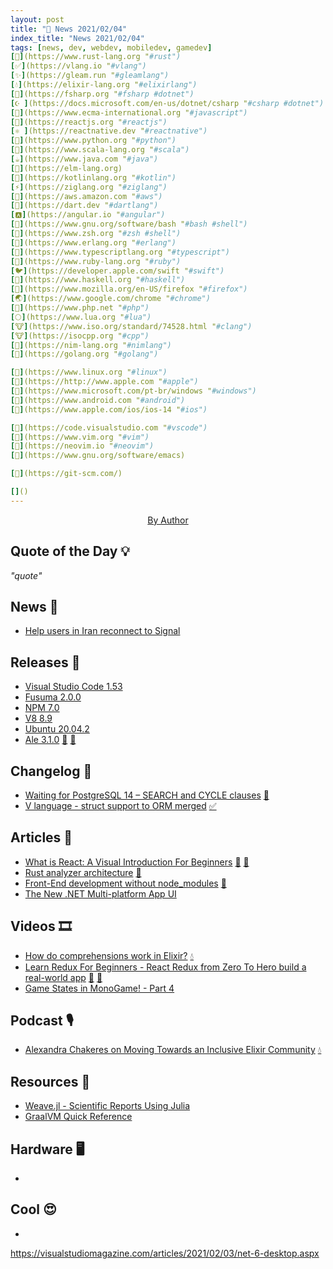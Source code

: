 ```yaml
---
layout: post
title: "📜 News 2021/02/04"
index_title: "News 2021/02/04"
tags: [news, dev, webdev, mobiledev, gamedev]
[🦀](https://www.rust-lang.org "#rust")
[✅](https://vlang.io "#vlang")
[✨](https://gleam.run "#gleamlang")
[💧](https://elixir-lang.org "#elixirlang")
[🔷](https://fsharp.org "#fsharp #dotnet")
[☪️ ](https://docs.microsoft.com/en-us/dotnet/csharp "#csharp #dotnet")
[🔶](https://www.ecma-international.org "#javascript")
[🔶](https://reactjs.org "#reactjs")
[⚛️ ](https://reactnative.dev "#reactnative")
[🐍](https://www.python.org "#python")
[💈](https://www.scala-lang.org "#scala")
[☕️](https://www.java.com "#java")
[🔰](https://elm-lang.org)
[🗼](https://kotlinlang.org "#kotlin")
[⚡️](https://ziglang.org "#ziglang")
[🌳](https://aws.amazon.com "#aws")
[🎯](https://dart.dev "#dartlang")
[🅰️](https://angular.io "#angular")
[🐚](https://www.gnu.org/software/bash "#bash #shell")
[🐚](https://www.zsh.org "#zsh #shell")
[📡](https://www.erlang.org "#erlang")
[🔷](https://www.typescriptlang.org "#typescript")
[🔻](https://www.ruby-lang.org "#ruby")
[🐦](https://developer.apple.com/swift "#swift")
[🎩](https://www.haskell.org "#haskell")
[🦊](https://www.mozilla.org/en-US/firefox "#firefox")
[🌏](https://www.google.com/chrome "#chrome")
[🐘](https://www.php.net "#php")
[🌕](https://www.lua.org "#lua")
[🐮](https://www.iso.org/standard/74528.html "#clang")
[🐮](https://isocpp.org "#cpp")
[👑](https://nim-lang.org "#nimlang")
[🌰](https://golang.org "#golang")

[🐧](https://www.linux.org "#linux")
[🍎](https://http://www.apple.com "#apple")
[🦋](https://www.microsoft.com/pt-br/windows "#windows")
[🤖](https://www.android.com "#android")
[📱](https://www.apple.com/ios/ios-14 "#ios")

[📝](https://code.visualstudio.com "#vscode")
[🍃](https://www.vim.org "#vim")
[🍃](https://neovim.io "#neovim")
[🐃](https://www.gnu.org/software/emacs)

[🌴](https://git-scm.com/)

[]()
---
```


<a href="https://daily-tech-news.github.io/2021/02/04/news.html">
  <img src=""
     alt=""
     class="image">
</a>

<div style="text-align:center">
   <a href="">By Author</a>
</div>

## Quote of the Day 💡

_"quote"_

[]()

## News 📰

- [Help users in Iran reconnect to Signal](https://signal.org/blog/help-iran-reconnect/)

## Releases 🥳

- [Visual Studio Code 1.53](https://code.visualstudio.com/updates/v1_53)
- [Fusuma 2.0.0](https://github.com/hiroppy/fusuma/releases/tag/v2.0.0)
- [NPM 7.0](https://github.blog/2021-02-02-npm-7-is-now-generally-available/)
- [V8 8.9](https://v8.dev/blog/v8-release-89)
- [Ubuntu 20.04.2](https://wiki.ubuntu.com/FocalFossa/ReleaseNotes/ChangeSummary/20.04.2)
- [Ale 3.1.0](https://github.com/dense-analysis/ale/releases/tag/v3.1.0) [🍃](https://www.vim.org "#vim") [🍃](https://neovim.io "#neovim")

## Changelog 👀

- [Waiting for PostgreSQL 14 – SEARCH and CYCLE clauses](https://www.depesz.com/2021/02/04/waiting-for-postgresql-14-search-and-cycle-clauses/) [🐘](https://www.postgresql.org "#postgresql")
- [V language - struct support to ORM merged](https://github.com/vlang/v/pull/8517) [✅](https://vlang.io "#vlang")

## Articles 📜

- [What is React: A Visual Introduction For Beginners](https://learnreact.design/posts/what-is-react) [🔶](https://www.ecma-international.org "#javascript") [🔶](https://reactjs.org "#reactjs")
- [Rust analyzer architecture](https://github.com/rust-analyzer/rust-analyzer/blob/master/docs/dev/architecture.md) [🦀](https://www.rust-lang.org "#rust")
- [Front-End development without node_modules](https://olvrng.github.io/w/esm/) [🔶](https://www.ecma-international.org "#javascript")
- [The New .NET Multi-platform App UI](https://devblogs.microsoft.com/xamarin/the-new-net-multi-platform-app-ui-maui/?WT.mc_id=mobile-0000-bramin)

## Videos 🎞

- [How do comprehensions work in Elixir?](https://www.youtube.com/watch?v=HJqRNl0Ug1o) [💧](https://elixir-lang.org "#elixirlang")
- [Learn Redux For Beginners - React Redux from Zero To Hero build a real-world app](https://www.youtube.com/watch?v=FqSabub_yNI) [🔶](https://www.ecma-international.org "#javascript") [🔶](https://reactjs.org "#reactjs")
- [Game States in MonoGame! - Part 4](https://www.youtube.com/watch?v=Rdigqia_Qjw)

## Podcast 🎙

- [Alexandra Chakeres on Moving Towards an Inclusive Elixir Community](https://smartlogic.io/podcast/elixir-wizards/s5e10-chakeres/) [💧](https://elixir-lang.org "#elixirlang")

## Resources 🎪

- [Weave.jl - Scientific Reports Using Julia](https://weavejl.mpastell.com/stable/)
- [GraalVM Quick Reference](https://medium.com/graalvm/graalvm-native-image-quick-reference-4ceb84560fd8)

## Hardware 🖥

- []()

## Cool 😍

- []()


https://visualstudiomagazine.com/articles/2021/02/03/net-6-desktop.aspx

